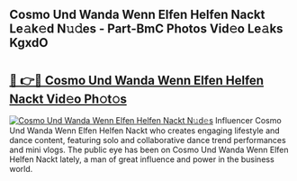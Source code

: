 ## Cosmo Und Wanda Wenn Elfen Helfen Nackt Le𝚊k𝚎d N𝚞𝚍es - Part-BmC Photos Vid𝚎o Le𝚊ks KgxdO

# <h2><a href="http://fb104qf.evod.top/?m=Cosmo+Und+Wanda+Wenn+Elfen+Helfen+Nackt">🔗 👉🔴 Cosmo Und Wanda Wenn Elfen Helfen Nackt Vid𝚎o Ph𝚘t𝚘s</a></h2>

[![Cosmo Und Wanda Wenn Elfen Helfen Nackt N𝚞d𝚎s](https://i.imgur.com/8V9OHl7.gif)](http://fb104qf.evod.top/?m=Cosmo+Und+Wanda+Wenn+Elfen+Helfen+Nackt)
Influencer Cosmo Und Wanda Wenn Elfen Helfen Nackt who creates engaging lifestyle and dance content, featuring solo and collaborative dance trend performances and mini vlogs. The public eye has been on Cosmo Und Wanda Wenn Elfen Helfen Nackt lately, a man of great influence and power in the business world. 
